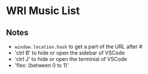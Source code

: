 # WRI Music List

## Notes
- `window.location.hash` to get a part of the URL after #
- 'ctrl B' to hide or open the sidebar of VSCode
- 'ctrl J' to hide or open the terminial of VSCode
- 'flex: (between 0 to 1)'